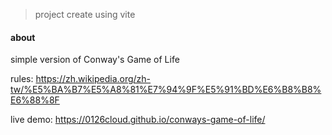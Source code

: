 > project create using vite

#### about

simple version of Conway's Game of Life

rules: https://zh.wikipedia.org/zh-tw/%E5%BA%B7%E5%A8%81%E7%94%9F%E5%91%BD%E6%B8%B8%E6%88%8F

live demo: https://0126cloud.github.io/conways-game-of-life/